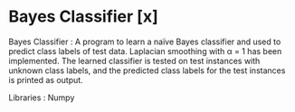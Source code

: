 # Bayes Classifier [x]



Bayes Classifier :
        A program to learn a naïve Bayes classifier and used to predict class labels of test data. Laplacian smoothing with α = 1 has been implemented. The learned classifier is tested on test instances with unknown class labels, and the predicted class labels for the test instances is printed as output. 

Libraries : Numpy

